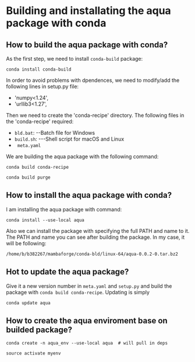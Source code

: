 # Building and installating the aqua package with conda 

## How to build the aqua package with conda?

As the first step, we need to install ``` conda-build ```  package:
``` 
conda install conda-build 
```


In order to avoid problems with dpendences, we need to modify/add the following lines in setup.py file:
 - 'numpy<1.24',
 - 'urllib3<1.27',


Then we need to create the 'conda-recipe' directory. The following files in the 'conda-recipe' required:
 - ``` bld.bat ```: --Batch file for Windows  
 - ``` build.sh ```: ---Shell script for macOS and Linux 
 - ```  meta.yaml ```

We are building the aqua package with the following command:
``` 
conda build conda-recipe
```

```
conda build purge 
``` 

## How to install the aqua package with conda?

I am installing the aqua package with command:
```
conda install --use-local aqua
```

Also we can install the package with specifying the full PATH and name to it. The PATH and name you can see after building the package. In my case, it will be following:
```
/home/b/b382267/mambaforge/conda-bld/linux-64/aqua-0.0.2-0.tar.bz2
```
## Hot to update the aqua package?

Give it a new version number in ``` meta.yaml ``` and ``` setup.py ``` and build the package with ``` conda build conda-recipe ```. Updating is simply
```
conda update aqua
```


## How to create the aqua enviroment base on builded package?
```
conda create -n aqua_env --use-local aqua  # will pull in deps
```

```
source activate myenv  
```
